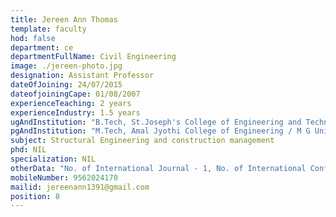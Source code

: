 ```yaml
---
title: Jereen Ann Thomas
template: faculty
hod: false
department: ce
departmentFullName: Civil Engineering
image: ./jereen-photo.jpg
designation: Assistant Professor
dateOfJoining: 24/07/2015
dateofjoiningCape: 01/08/2007
experienceTeaching: 2 years
experienceIndustry: 1.5 years
ugAndInstitution: "B.Tech, St.Joseph's College of Engineering and Technology/ M G University"
pgAndInstitution: "M.Tech, Amal Jyothi College of Engineering / M G University"
subject: Structural Engineering and construction management
phd: NIL
specialization: NIL
otherData: "No. of International Journal - 1, No. of International Conferences - 1"
mobileNumber: 9562024170
mailid: jereenann1391@gmail.com
position: 8
---
```

